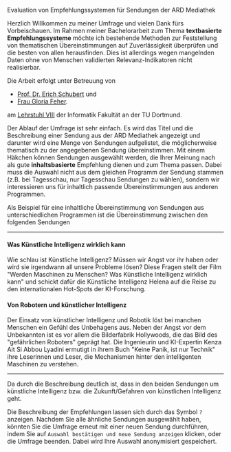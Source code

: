 Evaluation von Empfehlungssystemen für Sendungen der ARD Mediathek

Herzlich Willkommen zu meiner Umfrage und vielen Dank fürs Vorbeischauen. Im Rahmen meiner Bachelorarbeit 
zum Thema **textbasierte Empfehlungssysteme** möchte ich 
bestehende Methoden zur Feststellung von thematischen Übereinstimmungen auf Zuverlässigkeit überprüfen und die besten von allen herausfinden.
Dies ist allerdings wegen mangelnden Daten ohne von Menschen validierten Relevanz-Indikatoren nicht realisierbar.

Die Arbeit erfolgt unter Betreuung von 
* [Prof. Dr. Erich Schubert](https://www-ai.cs.tu-dortmund.de/PERSONAL/schubert.html) und 
* [Frau Gloria Feher](https://www-ai.cs.tu-dortmund.de/PERSONAL/feher.html).

am [Lehrstuhl VIII](https://www-ai.cs.tu-dortmund.de/index.html) der Informatik Fakultät an der TU Dortmund.

Der Ablauf der Umfrage ist sehr einfach. Es wird das Titel und die Beschreibung einer Sendung aus der ARD Mediathek angezeigt und darunter 
wird eine Menge von Sendungen aufgelistet, die möglicherweise thematisch zu der angegebenen Sendung übereinstimmen. Mit einem Häkchen können Sendungen 
ausgewählt werden, die Ihrer Meinung nach als gute **inhaltsbasierte** Empfehlung dienen und zum Thema passen. Dabei muss die Auswahl nicht aus dem gleichen Programm der Sendung stammen 
(z.B. bei Tagesschau, nur Tagesschau Sendungen zu wählen), sondern wir interessieren uns für inhaltlich passende Übereinstimmungen aus anderen Programmen.

Als Beispiel für eine inhaltliche Übereinstimmung von Sendungen aus unterschiedlichen Programmen ist die Übereinstimmung 
zwischen den folgenden Sendungen

---
#### Was Künstliche Intelligenz wirklich kann
Wie schlau ist Künstliche Intelligenz? Müssen wir Angst vor ihr haben oder wird sie irgendwann all unsere Probleme lösen? 
Diese Fragen stellt der Film "Werden Maschinen zu Menschen? 
Was Künstliche Intelligenz wirklich kann" und schickt dafür die 
Künstliche Intelligenz Helena auf die Reise zu den 
internationalen Hot-Spots der KI-Forschung.

#### Von Robotern und künstlicher Intelligenz
Der Einsatz von künstlicher Intelligenz und Robotik löst bei manchen Menschen ein Gefühl des Unbehagens aus. 
Neben der Angst vor dem Unbekannten ist es vor allem die Bilderfabrik Hollywoods, 
die das Bild des "gefährlichen Roboters" geprägt hat. Die Ingenieurin und 
KI-Expertin Kenza Ait Si Abbou Lyadini ermutigt in ihrem Buch "Keine Panik, 
ist nur Technik" ihre Leserinnen und Leser, die Mechanismen hinter den 
intelligenten Maschinen zu verstehen.

---

Da durch die Beschreibung deutlich ist, dass in den beiden Sendungen um künstliche Intelligenz bzw. die Zukunft/Gefahren von künstlichen Intelligenz geht.

Die Beschreibung der Empfehlungen lassen sich durch das Symbol `?` anzeigen.
Nachdem Sie alle ähnliche Sendungen ausgewählt haben, könnten Sie die Umfrage erneut mit einer neuen Sendung durchführen, 
indem Sie auf `Auswahl bestätigen und neue Sendung anzeigen` klicken, oder die Umfrage beenden. Dabei wird Ihre Auswahl anonymisiert gespeichert.

